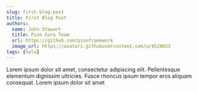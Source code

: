 ```yaml
---
slug: first-blog-post
title: First Blog Post
authors:
  name: John Stewart
  title: Pion Core Team
  url: https://github.com/pionframework
  image_url: https://avatars.githubusercontent.com/u/4528023
tags: [hola]
---
```


Lorem ipsum dolor sit amet, consectetur adipiscing elit. Pellentesque elementum dignissim ultricies. Fusce rhoncus ipsum tempor eros aliquam consequat. Lorem ipsum dolor sit amet
